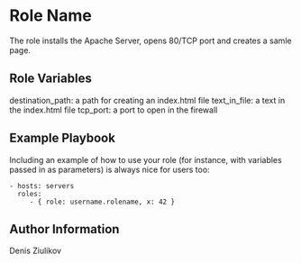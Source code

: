 Role Name
=========

The role installs the Apache Server, opens 80/TCP port and creates a samle page.


Role Variables
--------------

destination_path: a path for creating an index.html file 
text_in_file: a text in the index.html file
tcp_port: a port to open in the firewall


Example Playbook
----------------

Including an example of how to use your role (for instance, with variables passed in as parameters) is always nice for users too:

    - hosts: servers
      roles:
         - { role: username.rolename, x: 42 }


Author Information
------------------

Denis Ziulikov
